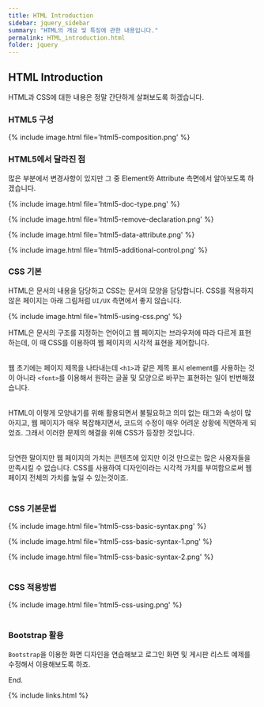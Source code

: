 ```yaml
---
title: HTML Introduction
sidebar: jquery_sidebar
summary: "HTML의 개요 및 특징에 관한 내용입니다."
permalink: HTML_introduction.html
folder: jquery
---
```


## HTML Introduction

HTML과 CSS에 대한 내용은 정말 간단하게 살펴보도록 하겠습니다. 

### HTML5 구성

{% include image.html
file='html5-composition.png'
%}

### HTML5에서 달라진 점

많은 부분에서 변경사항이 있지만 그 중 Element와 Attribute 측면에서
알아보도록 하겠습니다. 

{% include image.html
file='html5-doc-type.png'
%}

{% include image.html
file='html5-remove-declaration.png'
%}

{% include image.html
file='html5-data-attribute.png'
%}

{% include image.html
file='html5-additional-control.png'
%}

### CSS 기본

HTML은 문서의 내용을 담당하고 CSS는 문서의 모양을 담당합니다. CSS를 적용하지 않은 페이지는
아래 그림처럼 `UI/UX` 측면에서 좋지 않습니다.

{% include image.html
file='html5-using-css.png'
%}
<br>

HTML은 문서의 구조를 지정하는 언어이고 웹 페이지는 브라우저에 따라 다르게 표현하는데,
이 때 CSS를 이용하여 웹 페이지의 시각적 표현을 제어합니다.
<br><br>

웹 초기에는 페이지 제목을 나타내는데 `<h1>`과 같은 제목 표시 element를 사용하는 것이 아니라 
`<font>`를 이용해서 원하는 글꼴 및 모양으로 바꾸는 표현하는 일이 빈번해졌습니다. 
<br><br>

HTML이 이렇게  모양내기를 위해 활용되면서 불필요하고 의미 없는 태그와 속성이 많아지고, 
웹 페이지가 매우 복잡해지면서, 코드의 수정이 매우 어려운 상황에 직면하게 되었죠. 그래서 이러한 
문제의 해결을 위해 CSS가 등장한 것입니다. 
<br><br>

당연한 말이지만 웹 페이지의 가치는 콘텐츠에 있지만 이것 만으로는 많은 사용자들을 만족시킬 수 없습니다.
CSS를 사용하여 디자인이라는 시각적 가치를 부여함으로써 웹 페이지 전체의 가치를 높일 수 있는것이죠.
<br><br>

### CSS 기본문법

{% include image.html
file='html5-css-basic-syntax.png'
%}

{% include image.html
file='html5-css-basic-syntax-1.png'
%}

{% include image.html
file='html5-css-basic-syntax-2.png'
%}
<br><br>

### CSS 적용방법

{% include image.html
file='html5-css-using.png'
%}
<br><br>

### Bootstrap 활용

`Bootstrap`을 이용한 화면 디자인을 연습해보고 로그인 화면 및 게시판 리스트 예제를 수정해서
이용해보도록 하죠.



End.

{% include links.html %}
